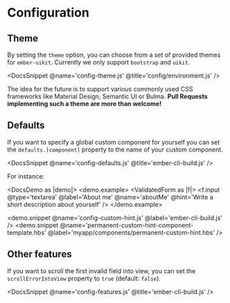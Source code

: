 # Configuration

## Theme

By setting the `theme` option, you can choose from a set of provided themes
for `ember-uikit`. Currently we only support `bootstrap` and `uikit`.

<DocsSnippet @name='config-theme.js' @title='config/environment.js' />

The idea for the future is to support various commonly used CSS frameworks
like Material Design, Semantic UI or Bulma. **Pull Requests implementing such a theme
are more than welcome!**

## Defaults

If you want to specify a global custom component for yourself you can set the
`defaults.[component]` property to the name of your custom component.

<DocsSnippet @name='config-defaults.js' @title='ember-cli-build.js' />

For instance:

<!-- prettier-ignore-start -->
<DocsDemo as |demo|>
  <demo.example>
    <ValidatedForm as |f|>
      <f.input @type='textarea' @label='About me' @name='aboutMe' @hint='Write a short description about yourself' />
    </ValidatedForm>
  </demo.example>

  <demo.snippet @name='config-custom-hint.js' @label='ember-cli-build.js' />
  <demo.snippet @name='permanent-custom-hint-component-template.hbs' @label='myapp/components/permanent-custom-hint.hbs' />
</DocsDemo>
<!-- prettier-ignore-end -->

## Other features

If you want to scroll the first invalid field into view, you can set the
`scrollErrorIntoView` property to `true` (default: `false`).

<DocsSnippet @name='config-features.js' @title='ember-cli-build.js' />
